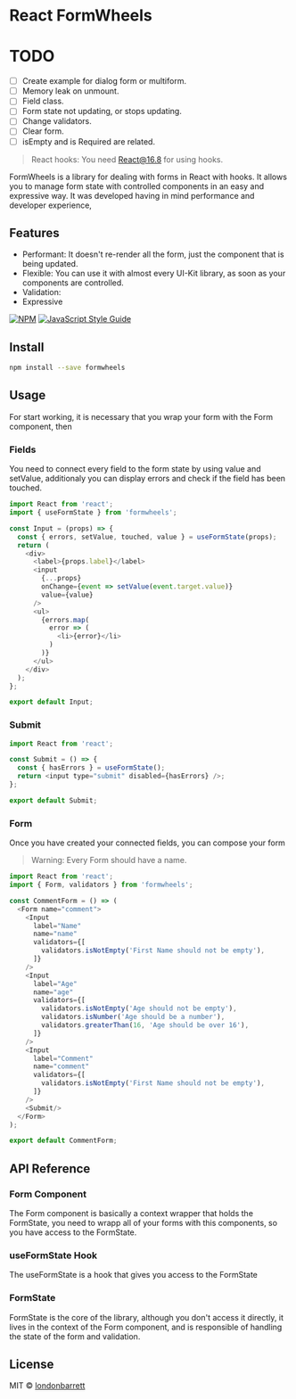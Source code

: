 # React FormWheels

# TODO
- [ ] Create example for dialog form or multiform.
- [ ] Memory leak on unmount.
- [ ] Field class.
- [ ] Form state not updating, or stops updating.
- [ ] Change validators.
- [ ] Clear form.
- [ ] isEmpty and is Required are related.

> React hooks: You need React@16.8 for using hooks.

FormWheels is a library for dealing with forms in React with hooks.
It allows you to manage form state with controlled components in an easy
and expressive way. It was developed having in mind performance and
developer experience,

## Features

- Performant: It doesn't re-render all the form, just the component that
is being updated.
- Flexible: You can use it with almost every UI-Kit library, as soon as
your components are controlled.
- Validation:
- Expressive

[![NPM](https://img.shields.io/npm/v/formwheels.svg)](https://www.npmjs.com/package/formwheels) [![JavaScript Style Guide](https://img.shields.io/badge/code_style-standard-brightgreen.svg)](https://standardjs.com)

## Install

```bash
npm install --save formwheels
```

## Usage

For start working, it is necessary that you wrap your form with the Form
component, then

### Fields

You need to connect every field to the form state by using value and
setValue, additionaly you can display errors and check if the field has
been touched.

```js
import React from 'react';
import { useFormState } from 'formwheels';

const Input = (props) => {
  const { errors, setValue, touched, value } = useFormState(props);
  return (
    <div>
      <label>{props.label}</label>
      <input
        {...props}
        onChange={event => setValue(event.target.value)}
        value={value}
      />
      <ul>
        {errors.map(
          error => (
            <li>{error}</li>
          )
        )}
      </ul>
    </div>
  );
};

export default Input;
```

### Submit

```js
import React from 'react';

const Submit = () => {
  const { hasErrors } = useFormState();
  return <input type="submit" disabled={hasErrors} />;
};

export default Submit;
```

### Form

Once you have created your connected fields, you can compose your form

> Warning: Every Form should have a name.

```js
import React from 'react';
import { Form, validators } from 'formwheels';

const CommentForm = () => (
  <Form name="comment">
    <Input
      label="Name"
      name="name"
      validators={[
        validators.isNotEmpty('First Name should not be empty'),
      ]}
    />
    <Input
      label="Age"
      name="age"
      validators={[
        validators.isNotEmpty('Age should not be empty'),
        validators.isNumber('Age should be a number'),
        validators.greaterThan(16, 'Age should be over 16'),
      ]}
    />
    <Input
      label="Comment"
      name="comment"
      validators={[
        validators.isNotEmpty('First Name should not be empty'),
      ]}
    />
    <Submit/>
  </Form>
);

export default CommentForm;
```

## API Reference

### Form Component

The Form component is basically a context wrapper that holds the FormState,
you need to wrapp all of your forms with this components, so you have access
to the FormState.

### useFormState Hook

The useFormState is a hook that gives you access to the FormState

### FormState

FormState is the core of the library, although you don't access it directly,
it lives in the context of the Form component, and is responsible of handling
the state of the form and validation.

## License

MIT © [londonbarrett](https://github.com/londonbarrett)
